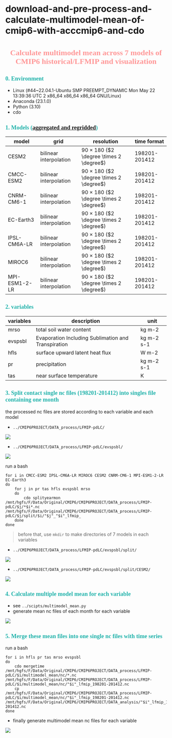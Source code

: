 # download-and-pre-process-and-calculate-multimodel-mean-of-cmip6-with-acccmip6-and-cdo


# <center> <font color=#FF9797 face="Segoe UI Black" size=5> **Calculate multimodel mean across 7 models of CMIP6 historical/LFMIP and visualization** </font> </center>

## <font color=#20B2AA face="Javanese Text" size=4> **0. Environment** </font>

- Linux (#44~22.04.1-Ubuntu SMP PREEMPT_DYNAMIC Mon May 22 13:39:36 UTC 2 x86_64 x86_64 x86_64 GNU/Linux)
- Anaconda (23.1.0)
- Python (3.10)
- cdo

## <font color=#20B2AA face="Javanese Text" size=4> **1. Models ([aggregated and regridded](https://github.com/70iscoolest/download-and-process-cmip6-historical-and-lfmip-with-acccmip6-and-cdo))** </font>

|model|grid|resolution|time format|
|---|---|---|---|
|CESM2|bilinear interpolation|90 $\times$ 180 ($2 \degree \times 2 \degree$)|198201-201412|
|CMCC-ESM2|bilinear interpolation|90 $\times$ 180 ($2 \degree \times 2 \degree$)|198201-201412|
|CNRM-CM6-1|bilinear interpolation|90 $\times$ 180 ($2 \degree \times 2 \degree$)|198201-201412|
|EC-Earth3|bilinear interpolation|90 $\times$ 180 ($2 \degree \times 2 \degree$)|198201-201412|
|IPSL-CM6A-LR|bilinear interpolation|90 $\times$ 180 ($2 \degree \times 2 \degree$)|198201-201412|
|MIROC6|bilinear interpolation|90 $\times$ 180 ($2 \degree \times 2 \degree$)|198201-201412|
|MPI-ESM1-2-LR|bilinear interpolation|90 $\times$ 180 ($2 \degree \times 2 \degree$)|198201-201412|


## <font color=#20B2AA face="Javanese Text" size=4> **2. variables**</font>

|variables|description|unit|
|---|---|---|
|mrso|total soil water content|kg m-2|
|evspsbl|Evaporation Including Sublimation and Transpiration|kg m-2 s-1|
|hfls|surface upward latent heat flux|W m-2|
|pr|precipitation|kg m-2 s-1|
|tas|near surface temperature|K|


## <font color=#20B2AA face="Javanese Text" size=4> **3. Split contact single nc files (198201-201412) into singles file containing one month**</font>

the processed nc files are stored according to each variable and each model
- `../CMIP6PROJECT/DATA_process/LFMIP-pdLC/`

![](.DATA_analysis/pics/file%20structure1.png)

- `../CMIP6PROJECT/DATA_process/LFMIP-pdLC/evspsbl/`

![](.DATA_analysis/pics/file%20structure2.png)

run a bash

```
for i in CMCC-ESM2 IPSL-CM6A-LR MIROC6 CESM2 CNRM-CM6-1 MPI-ESM1-2-LR EC-Earth3
do
	for j in pr tas hfls evspsbl mrso
	do
		cdo splityearmon /mnt/hgfs/F/Data/Original/CMIP6/CMIP6PROJECT/DATA_process/LFMIP-pdLC/$j/*$i*.nc /mnt/hgfs/F/Data/Original/CMIP6/CMIP6PROJECT/DATA_process/LFMIP-pdLC/$j/split/$i/"$j"_"$i"_lfmip_
	done
done
```
> before that, use `mkdir` to make directories of 7 models in each variables

- `../CMIP6PROJECT/DATA_process/LFMIP-pdLC/evspsbl/split/`

![](.DATA_analysis/pics/file%20structure3.png)

- `../CMIP6PROJECT/DATA_process/LFMIP-pdLC/evspsbl/split/CESM2/`

![](.DATA_analysis/pics/file%20structure4.png)

## <font color=#20B2AA face="Javanese Text" size=4> **4. Calculate multiple model mean for each variable**</font>

- see `../scipts/multimodel_mean.py`
- generate mean nc files of each month for each variable 

![](.DATA_analysis/pics/file%20structure5.png)

## <font color=#20B2AA face="Javanese Text" size=4> **5. Merge these mean files into one single nc files with time series**</font>

run a bash
```
for i in hfls pr tas mrso evspsbl
do
	cdo mergetime /mnt/hgfs/F/Data/Original/CMIP6/CMIP6PROJECT/DATA_process/LFMIP-pdLC/$i/multimodel_mean/nc/*.nc /mnt/hgfs/F/Data/Original/CMIP6/CMIP6PROJECT/DATA_process/LFMIP-pdLC/$i/multimodel_mean/nc/"$i"_lfmip_198201-201412.nc
	cp /mnt/hgfs/F/Data/Original/CMIP6/CMIP6PROJECT/DATA_process/LFMIP-pdLC/$i/multimodel_mean/nc/"$i"_lfmip_198201-201412.nc /mnt/hgfs/F/Data/Original/CMIP6/CMIP6PROJECT/DATA_analysis/"$i"_lfmip_198201-201412.nc
done
```
- finally generate multimodel mean nc files for each variable

![](.DATA_analysis/pics/file%20structure6.png)

